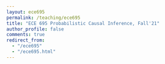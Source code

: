 ```yaml
---
layout: ece695
permalink: /teaching/ece695
title: "ECE 695 Probabilistic Causal Inference, Fall'21"
author_profile: false
comments: true
redirect_from: 
  - "/ece695"
  - "/ece695.html"
---
```



